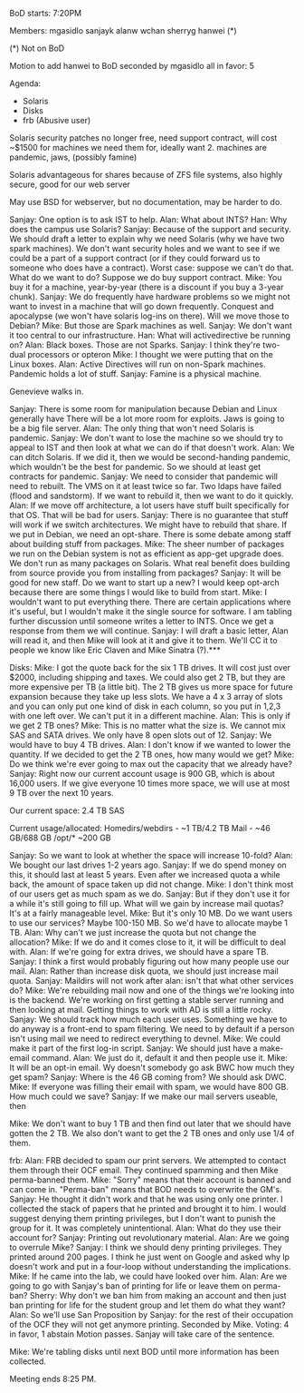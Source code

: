 BoD starts: 7:20PM

Members:
mgasidlo
sanjayk
alanw
wchan
sherryg
hanwei (*)

(*) Not on BoD

Motion to add hanwei to BoD
seconded by mgasidlo
all in favor: 5


Agenda:
* Solaris
* Disks
* frb (Abusive user)


Solaris security patches no longer free, need support contract, will cost 
~$1500 for machines we need them for, ideally want 2.
	machines are pandemic, jaws, (possibly famine)

Solaris advantageous for shares because of ZFS file systems, also highly secure, good for our web server

May use BSD for webserver, but no documentation, may be harder to do.

Sanjay: One option is to ask IST to help.
Alan: What about INTS?
Han: Why does the campus use Solaris?
Sanjay: Because of the support and security. We should draft a letter to explain why we need Solaris (why we have two spark machines). We don't want security holes and we want to see if we could be a part of a support contract (or if they could forward us to someone who does have a contract). Worst case: suppose we can't do that. What do we want to do? Suppose we do buy support contract.
Mike: You buy it for a machine, year-by-year (there is a discount if you buy a 3-year chunk).
Sanjay: We do frequently have hardware problems so we might not want to invest in a machine that will go down frequently. Conquest and apocalypse (we won't have solaris log-ins on there). Will we move those to Debian?
Mike: But those are Spark machines as well.
Sanjay: We don't want it too central to our infrastructure.
Han: What will activedirective be running on?
Alan: Black boxes. Those are not Sparks.
Sanjay: I think they're two-dual processors or opteron
Mike: I thought we were putting that on the Linux boxes.
Alan: Active Directives will run on non-Spark machines. Pandemic holds a lot of stuff.
Sanjay: Famine is a physical machine.

Genevieve walks in.

Sanjay: There is some room for manipulation because Debian and Linux generally have There will be a lot more room for exploits. Jaws is going to be a big file server.
Alan: The only thing that won't need Solaris is pandemic.
Sanjay: We don't want to lose the machine so we should try to appeal to IST and then look at what we can do if that doesn't work.
Alan: We can ditch Solaris. If we did it, then we would be second-handing pandemic, which wouldn't be the best for pandemic. So we should at least get contracts for pandemic.
Sanjay: We need to consider that pandemic will need to rebuilt. The VMS on it at least twice so far. Two ldaps have failed (flood and sandstorm). If we want to rebuild it, then we want to do it quickly.
Alan: If we move off architecture, a lot users have stuff built specifically for that OS. That will be bad for users.
Sanjay: There is no guarantee that stuff will work if we switch architectures. We might have to rebuild that share. If we put in Debian, we need an opt-share. There is some debate among staff about building stuff from packages.
Mike: The sheer number of packages we run on the Debian system is not as efficient as app-get upgrade does. We don't run as many packages on Solaris. What real benefit does building from source provide you from installing from packages?
Sanjay: It will be good for new staff. Do we want to start up a new? I would keep opt-arch because there are some things I would like to build from start.
Mike: I wouldn't want to put everything there. There are certain applications where it's useful, but I wouldn't make it the single source for software. I am tabling further discussion until someone writes a letter to INTS. Once we get a response from them we will continue.
Sanjay: I will draft a basic letter, Alan will read it, and then Mike will look at it and give it to them. We'll CC it to people we know like Eric Claven and Mike Sinatra (?).***

Disks:
Mike: I got the quote back for the six 1 TB drives. It will cost just over $2000, including shipping and taxes. We could also get 2 TB, but they are more expensive per TB (a little bit). The 2 TB gives us more space for future expansion because they take up less slots. We have a 4 x 3 array of slots and you can only put one kind of disk in each column, so you put in 1,2,3 with one left over. We can't put it in a different machine.
Alan: This is only if we get 2 TB ones?
Mike: This is no matter what the size is. We cannot mix SAS and SATA drives. We only have 8 open slots out of 12.
Sanjay: We would have to buy 4 TB drives.
Alan: I don't know if we wanted to lower the quantity. If we decided to get the 2 TB ones, how many would we get?
Mike: Do we think we're ever going to max out the capacity that we already have?
Sanjay: Right now our current account usage is 900 GB, which is about 16,000 users. If we give everyone 10 times more space, we will use at most 9 TB over the next 10 years.

Our current space: 2.4 TB SAS

Current usage/allocated: 
Homedirs/webdirs - ~1 TB/4.2 TB
Mail - ~46 GB/688 GB
/opt/* ~200 GB 

Sanjay: So we want to look at whether the space will increase 10-fold?
Alan: We bought our last drives 1-2 years ago.
Sanjay: If we do spend money on this, it should last at least 5 years. Even after we increased quota a while back, the amount of space taken up did not change. 
Mike: I don't think most of our users get as much spam as we do.
Sanjay: But if they don't use it for a while it's still going to fill up. What will we gain by increase mail quotas? It's at a fairly manageable level.
Mike: But it's only 10 MB. Do we want users to use our services? Maybe 100-150 MB. So we'd have to allocate maybe 1 TB. 
Alan: Why can't we just increase the quota but not change the allocation?
Mike: If we do and it comes close to it, it will be difficult to deal with.
Alan: If we're going for extra drives, we should have a spare TB.
Sanjay: I think a first would probably figuring out how many people use our mail.
Alan: Rather than increase disk quota, we should just increase mail quota.
Sanjay: Maildirs will not work after
alan: isn't that what other services do?
Mike: We're rebuilding mail now and one of the things we're looking into is the backend. We're working on first getting a stable server running and then looking at mail. Getting things to work with AD is still a little rocky.
Sanjay: We should track how much each user uses. Something we have to do anyway is a front-end to spam filtering. We need to by default if a person isn't using mail we need to redirect everything to devnel.
Mike: We could make it part of the first log-in script.
Sanjay: We should just have a make-email command.
Alan: We just do it, default it and then people use it.
Mike: It will be an opt-in email. Wy doesn't somebody go ask BWC how much they get spam?
Sanjay: Where is the 46 GB coming from? We should ask DWC.
Mike: If everyone was filling their email with spam, we would have 800 GB. How much could we save?
Sanjay: If we make our mail servers useable, then

Mike: We don't want to buy 1 TB and then find out later that we should have gotten the 2 TB. We also don't want to get the 2 TB ones and only use 1/4 of them.

frb:
Alan: FRB decided to spam our print servers. We attempted to contact them through their OCF email. They continued spamming and then Mike perma-banned them.
Mike: "Sorry" means that their account is banned and can come in. "Perma-ban" means that BOD needs to overwrite the GM's.
Sanjay: He thought it didn't work and that he was using only one printer. I collected the stack of papers that he printed and brought it to him. I would suggest denying them printing privileges, but I don't want to punish the group for it. It was completely unintentional.
Alan: What do they use their account for?
Sanjay: Printing out revolutionary material. 
Alan: Are we going to overrule Mike?
Sanjay: I think we should deny printing privileges. They printed around 200 pages. I think he just went on Google and asked why lp doesn't work and put in a four-loop without understanding the implications. 
Mike: If he came into the lab, we could have looked over him.
Alan: Are we going to go with Sanjay's ban of printing for life or leave them on perma-ban?
Sherry: Why don't we ban him from making an account and then just ban printing for life for the student group and let them do what they want?
Alan: So we'll use San
Proposition by Sanjay: for the rest of their occupation of the OCF they will not get anymore printing.
Seconded by Mike.
Voting: 4 in favor, 1 abstain
Motion passes.
Sanjay will take care of the sentence.

Mike: We're tabling disks until next BOD until more information has been collected.

Meeting ends 8:25 PM.
